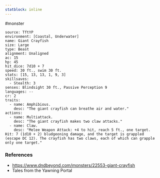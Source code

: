 ```yaml
---
statblock: inline
---
```

 #monster 

```statblock
source: TftYP
environment: [Coastal, Underwater]
name: Giant Crayfish
size: Large
type: Beast
alignment: Unaligned
ac: 15
hp: 45
hit_dice: 7d10 + 7
speed: 30 ft., swim 30 ft.
stats: [15, 13, 13, 1, 9, 3]
skillsaves:
  - Stealth: 3
senses: Blindsight 30 ft., Passive Perception 9
languages: --
cr: 2
traits:
  - name: Amphibious.
    desc: "The giant crayfish can breathe air and water."
actions:
  - name: Multiattack.
    desc: "The giant crayfish makes two claw attacks."
  - name: Claw.
    desc: "Melee Weapon Attack: +4 to hit, reach 5 ft., one target. Hit: 7 (1d10 + 2) bludgeoning damage, and the target is grappled (escape DC 12). The crayfish has two claws, each of which can grapple only one target."
```

### References

* https://www.dndbeyond.com/monsters/22553-giant-crayfish
* Tales from the Yawning Portal
